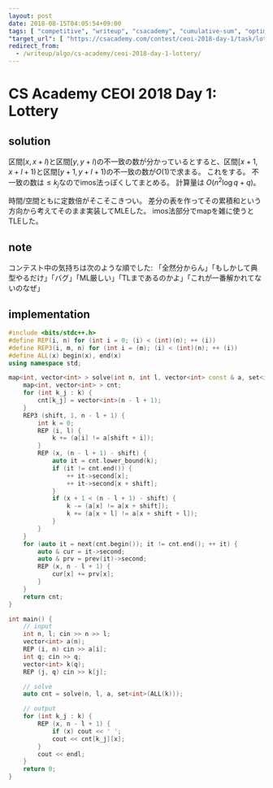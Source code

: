 ```yaml
---
layout: post
date: 2018-08-15T04:05:54+09:00
tags: [ "competitive", "writeup", "csacademy", "cumulative-sum", "optimization" ]
"target_url": [ "https://csacademy.com/contest/ceoi-2018-day-1/task/lottery/" ]
redirect_from:
  - /writeup/algo/cs-academy/ceoi-2018-day-1-lottery/
---
```


# CS Academy CEOI 2018 Day 1: Lottery

## solution

区間$[x, x + l)$と区間$[y, y + l)$の不一致の数が分かっているとすると、区間$[x + 1, x + l + 1)$と区間$[y + 1, y + l + 1)$の不一致の数が$O(1)$で求まる。
これをする。
不一致の数は$\le k_j$なのでimos法っぽくしてまとめる。
計算量は $O(n^2 \log q + q)$。

時間/空間ともに定数倍がそこそこきつい。
差分の表を作ってその累積和という方向から考えてそのまま実装してMLEした。
imos法部分でmapを雑に使うとTLEした。

## note

コンテスト中の気持ちは次のような順でした: 「全然分からん」「もしかして典型やるだけ」「バグ」「ML厳しい」「TLまであるのかよ」「これが一番解かれてないのなぜ」

## implementation

``` c++
#include <bits/stdc++.h>
#define REP(i, n) for (int i = 0; (i) < (int)(n); ++ (i))
#define REP3(i, m, n) for (int i = (m); (i) < (int)(n); ++ (i))
#define ALL(x) begin(x), end(x)
using namespace std;

map<int, vector<int> > solve(int n, int l, vector<int> const & a, set<int> const & k) {
    map<int, vector<int> > cnt;
    for (int k_j : k) {
        cnt[k_j] = vector<int>(n - l + 1);
    }
    REP3 (shift, 1, n - l + 1) {
        int k = 0;
        REP (i, l) {
            k += (a[i] != a[shift + i]);
        }
        REP (x, (n - l + 1) - shift) {
            auto it = cnt.lower_bound(k);
            if (it != cnt.end()) {
                ++ it->second[x];
                ++ it->second[x + shift];
            }
            if (x + 1 < (n - l + 1) - shift) {
                k -= (a[x] != a[x + shift]);
                k += (a[x + l] != a[x + shift + l]);
            }
        }
    }
    for (auto it = next(cnt.begin()); it != cnt.end(); ++ it) {
        auto & cur = it->second;
        auto & prv = prev(it)->second;
        REP (x, n - l + 1) {
            cur[x] += prv[x];
        }
    }
    return cnt;
}

int main() {
    // input
    int n, l; cin >> n >> l;
    vector<int> a(n);
    REP (i, n) cin >> a[i];
    int q; cin >> q;
    vector<int> k(q);
    REP (j, q) cin >> k[j];

    // solve
    auto cnt = solve(n, l, a, set<int>(ALL(k)));

    // output
    for (int k_j : k) {
        REP (x, n - l + 1) {
            if (x) cout << ' ';
            cout << cnt[k_j][x];
        }
        cout << endl;
    }
    return 0;
}
```
